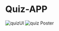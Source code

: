 # Quiz-APP

![quizUI](https://user-images.githubusercontent.com/95173788/192351206-a0215fa4-f628-4712-951f-456471a17108.png)  ![quiz Poster](https://user-images.githubusercontent.com/95173788/192352113-8f581afa-406f-4338-b3b4-edb7496421d3.jpg)






